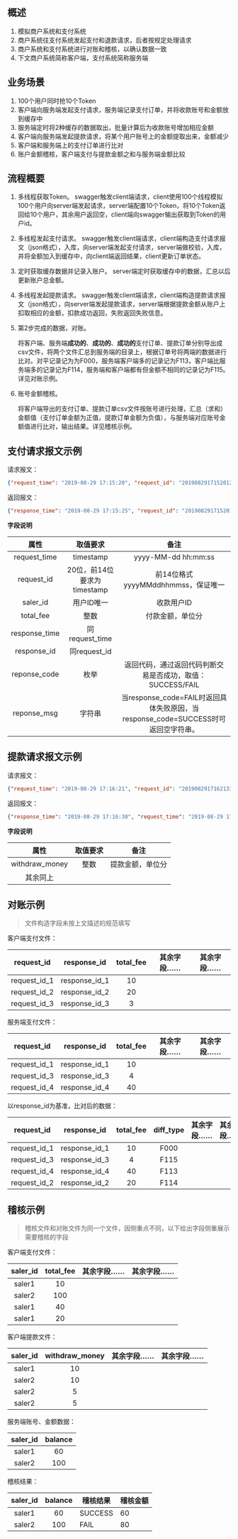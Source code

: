 ## 概述
1. 模拟商户系统和支付系统
2. 商户系统往支付系统发起支付和退款请求，后者按规定处理请求
3. 商户系统和支付系统进行对账和稽核，以确认数据一致
4. 下文商户系统简称客户端，支付系统简称服务端

## 业务场景

1. 100个用户同时抢10个Token
2. 客户端向服务端发起支付请求，服务端记录支付订单，并将收款账号和金额放到缓存中
3. 服务端定时将2种缓存的数据取出，批量计算后为收款账号增加相应金额
4. 客户端向服务端发起提款请求，将某个用户账号上的金额提取出来，金额减少
5. 客户端和服务端上的支付订单进行比对
6. 账户金额稽核，客户端支付与提款金额之和与服务端金额比较

## 流程概要

1. 多线程获取Token。
  swagger触发client端请求，client使用100个线程模拟100个用户向server端发起请求，server端配置10个Token，将10个Token返回给10个用户，其余用户返回空，client端向swagger输出获取到Token的用户id。

2. 多线程发起支付请求。
  swagger触发client端请求，client端构造支付请求报文（json格式），入库，向server端发起支付请求，server端做校验，入库，并将金额加入到缓存中，向client端返回结果，client更新订单状态。

3. 定时获取缓存数据并记录入账户。
  server端定时获取缓存中的数据，汇总以后更新账户总金额。

4. 多线程发起提款请求。
  swagger触发client端请求，client端构造提款请求报文（json格式），向server端发起提款请求，server端根据提款金额从账户上扣取相应的金额，扣款成功返回，失败返回失败信息。

5. 第2步完成的数据，对账。

   将客户端、服务端**成功的**、**成功的**、**成功的**支付订单、提款订单分别导出成csv文件，将两个文件汇总到服务端的目录上，根据订单号将两端的数据进行比对。对平记录记为为F000，服务端客户端多的记录记为F113，客户端比服务端多的记录记为F114，服务端和客户端都有但金额不相同的记录记为F115。详见对账示例。

6. 账号金额稽核。

   将客户端导出的支付订单、提款订单csv文件按账号进行处理，汇总（求和）金额值（支付订单金额为正值，提款订单金额为负值），与服务端对应账号金额值进行比对，输出结果。详见稽核示例。

## 支付请求报文示例

请求报文：
```json
{"request_time": "2019-08-29 17:15:20", "request_id": "20190829171520123456", "saler_id": "saler2", "total_fee": "100"}
```
返回报文：

```json
{"response_time": "2019-08-29 17:15:25", "request_id": "20190829171520123456", "response_id": "20190829171525654321", "saler_id": "saler2", "total_fee": "100", "reponse_code": "SUCCESS", "response_msg": "OK"}
```



**字段说明**

|     属性      |          取值要求           |                             备注                             |
| :-----------: | :-------------------------: | :----------------------------------------------------------: |
| request_time  |          timestamp          |                     yyyy-MM-dd hh:mm:ss                      |
|  request_id   | 20位，前14位要求为timestamp |              前14位格式yyyyMMddhhmmss，保证唯一              |
|   saler_id    |         用户ID唯一          |                          收款用户ID                          |
|   total_fee   |            整数             |                       付款金额，单位分                       |
| response_time |       同request_time        |                                                              |
|  response_id  |        同request_id         |                                                              |
| reponse_code  |            枚举             |  返回代码，通过返回代码判断交易是否成功，取值：SUCCESS/FAIL  |
|  reponse_msg  |           字符串            | 当response_code=FAIL时返回具体失败原因，当response_code=SUCCESS时可返回空字符串。 |



## 提款请求报文示例
请求报文：
```json
{"request_time": "2019-08-29 17:16:21", "request_id": "20190829171621334455", "withdraw_money": "100", "saler_id": "saler1"}
```
返回报文：

```json
{"response_time": "2019-08-29 17:16:30", "request_time": "2019-08-29 17:16:21", "request_id": "20190829171621334455", "withdraw_money": "100", "saler_id": "saler1", "response_id": "20190829171630554433", "reponse_code": "FAIL", "response_msg": "账户余额不足，提款失败"}
```

**字段说明**

|      属性      | 取值要求 |       备注       |
| :------------: | :------: | :--------------: |
| withdraw_money |   整数   | 提款金额，单位分 |
|    其余同上    |          |                  |



## 对账示例

> 文件构造字段未按上文描述的规范填写

客户端支付文件：

|      request_id      | response_id |       total_fee       |    其余字段……   | 其余字段…… |
| :------------: | :------: | :--------------: | :------: | -------------- |
| request_id_1 | response_id_1 | 10 | |  |
| request_id_2 | response_id_2 | 20 | |  |
| request_id_3 | response_id_3 | 3 | |  |

服务端支付文件：

|      request_id      | response_id |       total_fee       |    其余字段……   | 其余字段…… |
| :------------: | :------: | :--------------: | :------: | -------------- |
| request_id_1 | response_id_1 | 10 | |  |
| request_id_3 | response_id_3 | 4 | |  |
| request_id_4 | response_id_4 | 40 | |  |

以response_id为基准，比对后的数据：

|      request_id      | response_id |       total_fee       | diff_type | 其余字段…… | 其余字段…… |
| :------------: | :------: | :--------------: | :------: | -------------- | -------------- |
| request_id_1 | response_id_1 | 10 | F000 |  |  |
| request_id_3 | response_id_3 | 4 | F115 |  |  |
| request_id_4 | response_id_4 | 40 | F113 |  |  |
| request_id_2 | response_id_2 | 20 | F114 | |  |

## 稽核示例

> 稽核文件和对账文件为同一个文件，因侧重点不同，以下给出字段侧重展示需要稽核的字段

客户端支付文件：

| saler_id | total_fee | 其余字段…… | 其余字段…… |
| :------: | :-------: | ---------- | ---------- |
|  saler1  |    10     |            |            |
|  saler2  |    100    |            |            |
|  saler1  |    40     |            |            |
|  saler1  |    20     |            |            |

客户端提款文件：

| saler_id | withdraw_money | 其余字段…… | 其余字段…… |
| :------: | :------------: | ---------- | ---------- |
|  saler1  |       10       |            |            |
|  saler2  |       10       |            |            |
|  saler2  |       5        |            |            |
|  saler2  |       5        |            |            |

服务端账号、金额数据：

| saler_id | balance |
| :------: | :-----: |
|  saler1  |   60    |
|  saler2  |   100   |

稽核结果：

| saler_id | balance | 稽核结果 | 稽核金额 |
| :------: | :------------: | ---------- | ---------- |
|  saler1  |       60       |   SUCCESS         |   60         |
|  saler2  |       100       |     FAIL       |      80      |

